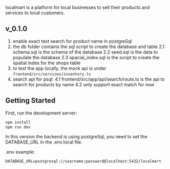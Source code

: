 
localmart is a platform for local businesses to sell their products and services to local customers.

## v_0.1.0
1. enable exact text search for product name in postgreSql
2. the db folder contains the sql script to create the database and table
    2.1 schema.sql is the schema of the database
    2.2 seed.sql is the data to populate the database
    2.3 spacial_index.sql is the script to create the spatial index for the shops table
3. to test the app locally, the mock api is under `frontend/src/services/inventory.ts`
4. search api for psql:
    4.1 frontend/src/app/api/search/route.ts is the api to search for products by name
    4.2 only support exact match for now

## Getting Started

First, run the development server:

```bash
npm install
npm run dev
```

In this version the backend is using postgreSql, you need to set the DATABASE_URL in the .env.local file.

.env example:
```
DATABASE_URL=postgresql://username:password@localhost:5432/localmart
```

